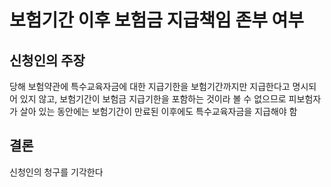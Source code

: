 # 보험기간 이후 보험금 지급책임 존부 여부

## 신청인의 주장

당해 보험약관에 특수교육자금에 대한 지급기한을  보험기간까지만 지급한다고 명시되어 있지 않고, 보험기간이 보험금 지급기한을 포함하는 것이라 볼 수 없으므로 피보험자가 살아 있는 동안에는 보험기간이 만료된 이후에도 특수교육자금을 지급해야 함

## 결론

신청인의 청구를 기각한다